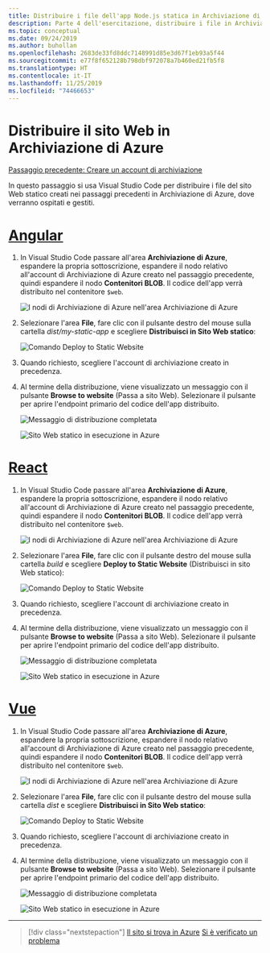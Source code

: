 ```yaml
---
title: Distribuire i file dell'app Node.js statica in Archiviazione di Azure da Visual Studio Code
description: Parte 4 dell'esercitazione, distribuire i file in Archiviazione di Azure
ms.topic: conceptual
ms.date: 09/24/2019
ms.author: buhollan
ms.openlocfilehash: 2683de33fd8ddc7148991d85e3d67f1eb93a5f44
ms.sourcegitcommit: e77f8f652128b798dbf972078a7b460ed21fb5f8
ms.translationtype: HT
ms.contentlocale: it-IT
ms.lasthandoff: 11/25/2019
ms.locfileid: "74466653"
---
```

# <a name="deploy-the-website-to-azure-storage"></a>Distribuire il sito Web in Archiviazione di Azure

[Passaggio precedente: Creare un account di archiviazione](tutorial-vscode-static-website-node-03.md)

In questo passaggio si usa Visual Studio Code per distribuire i file del sito Web statico creati nei passaggi precedenti in Archiviazione di Azure, dove verranno ospitati e gestiti.

# <a name="angulartabangular"></a>[Angular](#tab/angular)

1. In Visual Studio Code passare all'area **Archiviazione di Azure**, espandere la propria sottoscrizione, espandere il nodo relativo all'account di Archiviazione di Azure creato nel passaggio precedente, quindi espandere il nodo **Contenitori BLOB**. Il codice dell'app verrà distribuito nel contenitore `$web`.

   ![I nodi di Archiviazione di Azure nell'area Archiviazione di Azure](media/static-website/storage-nodes.png)

1. Selezionare l'area **File**, fare clic con il pulsante destro del mouse sulla cartella _dist/my-static-app_ e scegliere **Distribuisci in Sito Web statico**:

    ![Comando Deploy to Static Website](media/static-website/deploy-build-angular.png)

1. Quando richiesto, scegliere l'account di archiviazione creato in precedenza.

1. Al termine della distribuzione, viene visualizzato un messaggio con il pulsante **Browse to website** (Passa a sito Web). Selezionare il pulsante per aprire l'endpoint primario del codice dell'app distribuito.

    ![Messaggio di distribuzione completata](media/static-website/deployment-complete.png)

    ![Sito Web statico in esecuzione in Azure](media/static-website/azure-app-angular.png)

# <a name="reacttabreact"></a>[React](#tab/react)

1. In Visual Studio Code passare all'area **Archiviazione di Azure**, espandere la propria sottoscrizione, espandere il nodo relativo all'account di Archiviazione di Azure creato nel passaggio precedente, quindi espandere il nodo **Contenitori BLOB**. Il codice dell'app verrà distribuito nel contenitore `$web`.

   ![I nodi di Archiviazione di Azure nell'area Archiviazione di Azure](media/static-website/storage-nodes.png)

1. Selezionare l'area **File**, fare clic con il pulsante destro del mouse sulla cartella _build_ e scegliere **Deploy to Static Website** (Distribuisci in sito Web statico):

    ![Comando Deploy to Static Website](media/static-website/deploy-build-react.png)

1. Quando richiesto, scegliere l'account di archiviazione creato in precedenza.

1. Al termine della distribuzione, viene visualizzato un messaggio con il pulsante **Browse to website** (Passa a sito Web). Selezionare il pulsante per aprire l'endpoint primario del codice dell'app distribuito.

    ![Messaggio di distribuzione completata](media/static-website/deployment-complete.png)

    ![Sito Web statico in esecuzione in Azure](media/static-website/azure-app-react.png)

# <a name="vuetabvue"></a>[Vue](#tab/vue)

1. In Visual Studio Code passare all'area **Archiviazione di Azure**, espandere la propria sottoscrizione, espandere il nodo relativo all'account di Archiviazione di Azure creato nel passaggio precedente, quindi espandere il nodo **Contenitori BLOB**. Il codice dell'app verrà distribuito nel contenitore `$web`.

   ![I nodi di Archiviazione di Azure nell'area Archiviazione di Azure](media/static-website/storage-nodes.png)

1. Selezionare l'area **File**, fare clic con il pulsante destro del mouse sulla cartella _dist_ e scegliere **Distribuisci in Sito Web statico**:

    ![Comando Deploy to Static Website](media/static-website/deploy-build-vue.png)

1. Quando richiesto, scegliere l'account di archiviazione creato in precedenza.

1. Al termine della distribuzione, viene visualizzato un messaggio con il pulsante **Browse to website** (Passa a sito Web). Selezionare il pulsante per aprire l'endpoint primario del codice dell'app distribuito.

    ![Messaggio di distribuzione completata](media/static-website/deployment-complete.png)

    ![Sito Web statico in esecuzione in Azure](media/static-website/azure-app-vue.png)

---

> [!div class="nextstepaction"]
> [Il sito si trova in Azure](tutorial-vscode-static-website-node-05.md) [Si è verificato un problema](https://www.research.net/r/PWZWZ52?tutorial=node-deployment-staticwebsite&step=create-storage)
